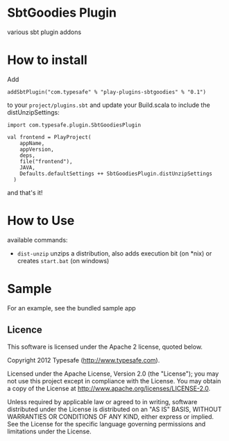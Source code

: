 # SbtGoodies Plugin

various sbt plugin addons

# How to install

Add 
```
addSbtPlugin("com.typesafe" % "play-plugins-sbtgoodies" % "0.1")
``` 
to your ```project/plugins.sbt``` and update your Build.scala to include the distUnzipSettings:

    import com.typesafe.plugin.SbtGoodiesPlugin

    val frontend = PlayProject(
        appName,
        appVersion,
        deps,
        file("frontend"),
        JAVA,
        Defaults.defaultSettings ++ SbtGoodiesPlugin.distUnzipSettings
      )

and that's it!

# How to Use

available commands:

* ```dist-unzip``` unzips a distribution, also adds execution bit (on
  *nix) or creates ```start.bat``` (on windows)

# Sample

For an example, see the bundled sample app

## Licence

This software is licensed under the Apache 2 license, quoted below.

Copyright 2012 Typesafe (http://www.typesafe.com).

Licensed under the Apache License, Version 2.0 (the "License"); you may not use this project except in compliance with the License. You may obtain a copy of the License at http://www.apache.org/licenses/LICENSE-2.0.

Unless required by applicable law or agreed to in writing, software distributed under the License is distributed on an "AS IS" BASIS, WITHOUT WARRANTIES OR CONDITIONS OF ANY KIND, either express or implied. See the License for the specific language governing permissions and limitations under the License.
